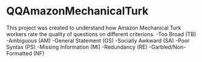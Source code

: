 # QQAmazonMechanicalTurk
This project was created to understand how Amazon Mechanical Turk workers rate the quality of questions on different criterions.
-Too Broad (TB)
-Ambiguous (AM)
-General Statement (GS)
-Socially Awkward (SA)
-Poor Syntax (PS)
-Missing Information (MI)
-Redundancy (RE) 
-Garbled/Non-Formatted (NF)


